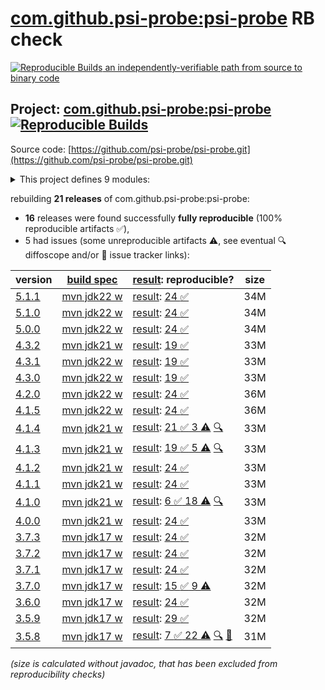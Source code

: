 [com.github.psi-probe:psi-probe](https://central.sonatype.com/artifact/com.github.psi-probe/psi-probe/versions) RB check
=======

[![Reproducible Builds](https://reproducible-builds.org/images/logos/rb.svg) an independently-verifiable path from source to binary code](https://reproducible-builds.org/)

## Project: [com.github.psi-probe:psi-probe](https://central.sonatype.com/artifact/com.github.psi-probe/psi-probe/versions) [![Reproducible Builds](https://img.shields.io/endpoint?url=https://raw.githubusercontent.com/jvm-repo-rebuild/reproducible-central/master/content/com/github/psi-probe/badge.json)](https://github.com/jvm-repo-rebuild/reproducible-central/blob/master/content/com/github/psi-probe/README.md)

Source code: [https://github.com/psi-probe/psi-probe.git](https://github.com/psi-probe/psi-probe.git)

<details><summary>This project defines 9 modules:</summary>

* [com.github.psi-probe:psi-probe](https://central.sonatype.com/artifact/com.github.psi-probe/psi-probe/overview)
* [com.github.psi-probe:psi-probe-core](https://central.sonatype.com/artifact/com.github.psi-probe/psi-probe-core/overview)
* [com.github.psi-probe:psi-probe-rest](https://central.sonatype.com/artifact/com.github.psi-probe/psi-probe-rest/overview)
* [com.github.psi-probe:psi-probe-tomcat10](https://central.sonatype.com/artifact/com.github.psi-probe/psi-probe-tomcat10/overview)
* [com.github.psi-probe:psi-probe-tomcat11](https://central.sonatype.com/artifact/com.github.psi-probe/psi-probe-tomcat11/overview)
* [com.github.psi-probe:psi-probe-tomcat7](https://central.sonatype.com/artifact/com.github.psi-probe/psi-probe-tomcat7/overview)
* [com.github.psi-probe:psi-probe-tomcat85](https://central.sonatype.com/artifact/com.github.psi-probe/psi-probe-tomcat85/overview)
* [com.github.psi-probe:psi-probe-tomcat9](https://central.sonatype.com/artifact/com.github.psi-probe/psi-probe-tomcat9/overview)
* [com.github.psi-probe:psi-probe-web](https://central.sonatype.com/artifact/com.github.psi-probe/psi-probe-web/overview)
</details>

rebuilding **21 releases** of com.github.psi-probe:psi-probe:
- **16** releases were found successfully **fully reproducible** (100% reproducible artifacts :white_check_mark:),
- 5 had issues (some unreproducible artifacts :warning:, see eventual :mag: diffoscope and/or :memo: issue tracker links):

| version | [build spec](/BUILDSPEC.md) | [result](https://reproducible-builds.org/docs/jvm/): reproducible? | size |
| -- | --------- | ------ | -- |
| [5.1.1](https://central.sonatype.com/artifact/com.github.psi-probe/psi-probe/5.1.1/pom) | [mvn jdk22 w](psi-probe-5.1.1.buildspec) | [result](psi-probe-5.1.1.buildinfo): [24 :white_check_mark: ](psi-probe-5.1.1.buildcompare) | 34M |
| [5.1.0](https://central.sonatype.com/artifact/com.github.psi-probe/psi-probe/5.1.0/pom) | [mvn jdk22 w](psi-probe-5.1.0.buildspec) | [result](psi-probe-5.1.0.buildinfo): [24 :white_check_mark: ](psi-probe-5.1.0.buildcompare) | 34M |
| [5.0.0](https://central.sonatype.com/artifact/com.github.psi-probe/psi-probe/5.0.0/pom) | [mvn jdk22 w](psi-probe-5.0.0.buildspec) | [result](psi-probe-5.0.0.buildinfo): [24 :white_check_mark: ](psi-probe-5.0.0.buildcompare) | 34M |
| [4.3.2](https://central.sonatype.com/artifact/com.github.psi-probe/psi-probe/4.3.2/pom) | [mvn jdk21 w](psi-probe-4.3.2.buildspec) | [result](psi-probe-4.3.2.buildinfo): [19 :white_check_mark: ](psi-probe-4.3.2.buildcompare) | 33M |
| [4.3.1](https://central.sonatype.com/artifact/com.github.psi-probe/psi-probe/4.3.1/pom) | [mvn jdk22 w](psi-probe-4.3.1.buildspec) | [result](psi-probe-4.3.1.buildinfo): [19 :white_check_mark: ](psi-probe-4.3.1.buildcompare) | 33M |
| [4.3.0](https://central.sonatype.com/artifact/com.github.psi-probe/psi-probe/4.3.0/pom) | [mvn jdk22 w](psi-probe-4.3.0.buildspec) | [result](psi-probe-4.3.0.buildinfo): [19 :white_check_mark: ](psi-probe-4.3.0.buildcompare) | 33M |
| [4.2.0](https://central.sonatype.com/artifact/com.github.psi-probe/psi-probe/4.2.0/pom) | [mvn jdk22 w](psi-probe-4.2.0.buildspec) | [result](psi-probe-4.2.0.buildinfo): [24 :white_check_mark: ](psi-probe-4.2.0.buildcompare) | 36M |
| [4.1.5](https://central.sonatype.com/artifact/com.github.psi-probe/psi-probe/4.1.5/pom) | [mvn jdk22 w](psi-probe-4.1.5.buildspec) | [result](psi-probe-4.1.5.buildinfo): [24 :white_check_mark: ](psi-probe-4.1.5.buildcompare) | 36M |
| [4.1.4](https://central.sonatype.com/artifact/com.github.psi-probe/psi-probe/4.1.4/pom) | [mvn jdk21 w](psi-probe-4.1.4.buildspec) | [result](psi-probe-4.1.4.buildinfo): [21 :white_check_mark:  3 :warning:](psi-probe-4.1.4.buildcompare) [:mag:](psi-probe-4.1.4.diffoscope) | 33M |
| [4.1.3](https://central.sonatype.com/artifact/com.github.psi-probe/psi-probe/4.1.3/pom) | [mvn jdk21 w](psi-probe-4.1.3.buildspec) | [result](psi-probe-4.1.3.buildinfo): [19 :white_check_mark:  5 :warning:](psi-probe-4.1.3.buildcompare) [:mag:](psi-probe-4.1.3.diffoscope) | 33M |
| [4.1.2](https://central.sonatype.com/artifact/com.github.psi-probe/psi-probe/4.1.2/pom) | [mvn jdk21 w](psi-probe-4.1.2.buildspec) | [result](psi-probe-4.1.2.buildinfo): [24 :white_check_mark: ](psi-probe-4.1.2.buildcompare) | 33M |
| [4.1.1](https://central.sonatype.com/artifact/com.github.psi-probe/psi-probe/4.1.1/pom) | [mvn jdk21 w](psi-probe-4.1.1.buildspec) | [result](psi-probe-4.1.1.buildinfo): [24 :white_check_mark: ](psi-probe-4.1.1.buildcompare) | 33M |
| [4.1.0](https://central.sonatype.com/artifact/com.github.psi-probe/psi-probe/4.1.0/pom) | [mvn jdk21 w](psi-probe-4.1.0.buildspec) | [result](psi-probe-4.1.0.buildinfo): [6 :white_check_mark:  18 :warning:](psi-probe-4.1.0.buildcompare) [:mag:](psi-probe-4.1.0.diffoscope) | 33M |
| [4.0.0](https://central.sonatype.com/artifact/com.github.psi-probe/psi-probe/4.0.0/pom) | [mvn jdk21 w](psi-probe-4.0.0.buildspec) | [result](psi-probe-4.0.0.buildinfo): [24 :white_check_mark: ](psi-probe-4.0.0.buildcompare) | 33M |
| [3.7.3](https://central.sonatype.com/artifact/com.github.psi-probe/psi-probe/3.7.3/pom) | [mvn jdk17 w](psi-probe-3.7.3.buildspec) | [result](psi-probe-3.7.3.buildinfo): [24 :white_check_mark: ](psi-probe-3.7.3.buildcompare) | 32M |
| [3.7.2](https://central.sonatype.com/artifact/com.github.psi-probe/psi-probe/3.7.2/pom) | [mvn jdk17 w](psi-probe-3.7.2.buildspec) | [result](psi-probe-3.7.2.buildinfo): [24 :white_check_mark: ](psi-probe-3.7.2.buildcompare) | 32M |
| [3.7.1](https://central.sonatype.com/artifact/com.github.psi-probe/psi-probe/3.7.1/pom) | [mvn jdk17 w](psi-probe-3.7.1.buildspec) | [result](psi-probe-3.7.1.buildinfo): [24 :white_check_mark: ](psi-probe-3.7.1.buildcompare) | 32M |
| [3.7.0](https://central.sonatype.com/artifact/com.github.psi-probe/psi-probe/3.7.0/pom) | [mvn jdk17 w](psi-probe-3.7.0.buildspec) | [result](psi-probe-3.7.0.buildinfo): [15 :white_check_mark:  9 :warning:](psi-probe-3.7.0.buildcompare) | 32M |
| [3.6.0](https://central.sonatype.com/artifact/com.github.psi-probe/psi-probe/3.6.0/pom) | [mvn jdk17 w](psi-probe-3.6.0.buildspec) | [result](psi-probe-3.6.0.buildinfo): [24 :white_check_mark: ](psi-probe-3.6.0.buildcompare) | 32M |
| [3.5.9](https://central.sonatype.com/artifact/com.github.psi-probe/psi-probe/3.5.9/pom) | [mvn jdk17 w](psi-probe-3.5.9.buildspec) | [result](psi-probe-3.5.9.buildinfo): [29 :white_check_mark: ](psi-probe-3.5.9.buildcompare) | 32M |
| [3.5.8](https://central.sonatype.com/artifact/com.github.psi-probe/psi-probe/3.5.8/pom) | [mvn jdk17 w](psi-probe-3.5.8.buildspec) | [result](psi-probe-3.5.8.buildinfo): [7 :white_check_mark:  22 :warning:](psi-probe-3.5.8.buildcompare) [:mag:](psi-probe-3.5.8.diffoscope) [:memo:](https://github.com/psi-probe/psi-probe/pull/2114) | 31M |

<i>(size is calculated without javadoc, that has been excluded from reproducibility checks)</i>
